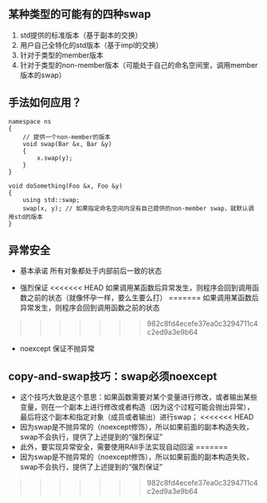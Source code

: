 ## 某种类型的可能有的四种swap
1. std提供的标准版本（基于副本的交换）
2. 用户自己全特化的std版本（基于impl的交换）
3. 针对于类型的member版本
4. 针对于类型的non-member版本（可能处于自己的命名空间里，调用member版本的swap）

## 手法如何应用？
```
namespace ns
{
    // 提供一个non-member的版本
    void swap(Bar &x, Bar &y)
    {
        x.swap(y);
    }
}
```
```
void doSomething(Foo &x, Foo &y)
{
    using std::swap;
    swap(x, y); // 如果指定命名空间内没有自己提供的non-member swap，就默认调用std的版本
}
```

## 异常安全
- 基本承诺
所有对象都处于内部前后一致的状态

- 强烈保证
<<<<<<< HEAD
 如果调用某函数后异常发生，则程序会回到调用函数之前的状态（就像怀孕一样，要么生要么打）
=======
 如果调用某函数后异常发生，则程序会回到调用函数之前的状态
>>>>>>> 982c8fd4ecefe37ea0c3294711c4c2ed9a3e9b64

- noexcept
保证不抛异常

## copy-and-swap技巧：swap必须noexcept
- 这个技巧大致是这个意思：如果函数需要对某个变量进行修改，或者输出某些变量，则在一个副本上进行修改或者构造（因为这个过程可能会抛出异常），最后将这个副本和指定对象（成员或者输出）进行swap；
<<<<<<< HEAD
- 因为swap是不抛异常的（noexcept修饰），所以如果前面的副本构造失败，swap不会执行，提供了上述提到的“强烈保证”
- 此外，要实现异常安全，需要使用RAII手法实现自动回滚
=======
- 因为swap是不抛异常的（noexcept修饰），所以如果前面的副本构造失败，swap不会执行，提供了上述提到的“强烈保证”
>>>>>>> 982c8fd4ecefe37ea0c3294711c4c2ed9a3e9b64
